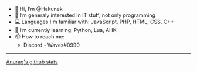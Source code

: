 - 👋 Hi, I’m @Hakunek
- 👀 I’m generaly interested in IT stuff, not only programming
- 💻 Languages I'm familiar with: JavaScript, PHP, HTML, CSS, C++
- 🌱 I’m currently learning: Python, Lua, AHK
- 📫 How to reach me:<ul>
      <li>Discord - Waves#0990</li>
</ul><hr>

[Anurag's github stats](https://github-readme-stats.vercel.app/api?username=hakunek&show_icons=true&theme=dark)
<!---
Hakunek/Hakunek is a ✨ special ✨ repository because its `README.md` (this file) appears on your GitHub profile.
You can click the Preview link to take a look at your changes.
--->
